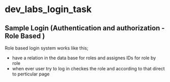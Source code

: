 # dev_labs_login_task
## Sample Login (Authentication and authorization - Role Based )

Role based login system works like this; 
- have a relation in the data base for roles and assignes IDs for role by role
- when ever user try to log in checkes the role and according to that direct to perticular page
